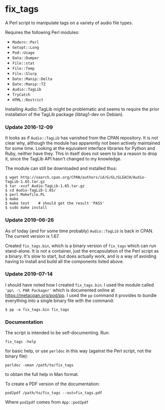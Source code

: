 # fix_tags

A Perl script to manipulate tags on a variety of audio file types.

Requires the following Perl modules:

- `Modern::Perl`
- `Getopt::Long`
- `Pod::Usage`
- `Data::Dumper`
- `File::stat`
- `File::Temp`
- `File::Slurp`
- `Date::Manip::Delta`
- `Date::Manip::TZ`
- `Audio::TagLib`
- `TryCatch`
- `HTML::Restrict`

Installing Audio::TagLib might be problematic and seems to require the
prior installation of the TagLib package (libtag1-dev on Debian).

### Update 2016-12-09

It looks as if `Audio::TagLib` has vanished from the CPAN repository. It is
not clear why, although the module has apparently not been actively maintained
for some time. Looking at the equivalent interface libraries for Python and
Ruby, neither have they. This in itself does not seem to be a reason to drop
it, since the TagLib API hasn't changed to my knowledge.

The module can still be downloaded and installed thus:

    $ wget http://search.cpan.org/CPAN/authors/id/G/GL/GLEACH/Audio-TagLib-1.65.tar.gz
    $ tar -xvzf Audio-TagLib-1.65.tar.gz
    $ cd Audio-TagLib-1.65/
    $ perl Makefile.PL
    $ make
    $ make test    # should get the result 'PASS'
    $ sudo make install

### Update 2019-06-26

As of today (and for some time probably) `Audio::TagLib` is back in CPAN. The
current version is 1.67.

Created `fix_tags.bin`, which is a binary version of `fix_tags` which can run
stand-alone. It is not a container, just the encapsulation of the Perl script
as a binary. It's slow to start, but does actually work, and is a way of
avoiding having to install and build all the components listed above.

### Update 2019-07-14

I should have noted how I created `fix_tags.bin`. I used the module called
`'pp\ -\ PAR Packager'` which is documented online at
https://metacpan.org/pod/pp. I used the `pp` command it provides to bundle
everything into a single binary file with the command:

    $ pp -o fix_tags.bin fix_tags

### Documentation

The script is intended to be self-documenting. Run:

    fix_tags -help

for basic help, or use `perldoc` in this way (against the Perl script, not the
binary file):

    perldoc -oman /path/to/fix_tags

to obtain the full help in Man format.

To create a PDF version of the documentation:

    pod2pdf /path/to/fix_tags --out=fix_tags.pdf

Where `pod2pdf` comes from `App::pod2pdf`


<!--
vim: syntax=markdown:ts=8:sw=4:ai:et:tw=78:fo=tcqn:fdm=marker
-->
